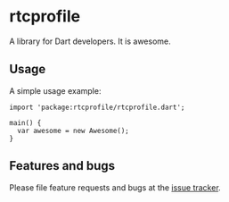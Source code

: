 # rtcprofile

A library for Dart developers. It is awesome.

## Usage

A simple usage example:

    import 'package:rtcprofile/rtcprofile.dart';

    main() {
      var awesome = new Awesome();
    }

## Features and bugs

Please file feature requests and bugs at the [issue tracker][tracker].

[tracker]: http://example.com/issues/replaceme
